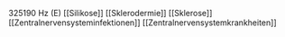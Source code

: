 325190 Hz (E)
[[Silikose]]
[[Sklerodermie]]
[[Sklerose]]
[[Zentralnervensysteminfektionen]]
[[Zentralnervensystemkrankheiten]]